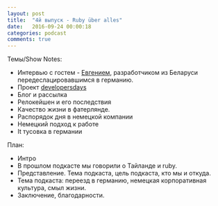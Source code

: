 ```yaml
---
layout: post
title:  "4й выпуск - Ruby über alles"
date:   2016-09-24 00:00:18
categories: podcast
comments: true
---
```


Темы/Show Notes:

- Интервью с гостем - [Евгением](https://twitter.com/Shiroginne), разработчиком из Беларуси передеслацировавшимся в германию.
- Проект [developersdays](http://developersdays.co)
- Блог и рассылка
- Релокейшен и его последствия
- Качество жизни в фатерлянде.
- Распорядок дня в немецкой компании
- Немецкий подход к работе
- It тусовка в германии


План:

- Интро
- В прошлом подкасте мы говорили о Тайланде и ruby.
- Представление. Тема подкаста, цель подкаста, кто мы и откуда.
- Тема подкаста: переезд в германию, немецкая корпоративная культура, смыл жизни.
- Заключение, благодарности. 
